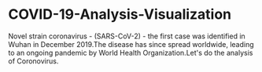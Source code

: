 # COVID-19-Analysis-Visualization
Novel strain coronavirus - (SARS-CoV-2) - the first case was identified in Wuhan in December 2019.The disease has since spread worldwide, leading to an ongoing pandemic by World Health Organization.Let's do the analysis of Coronovirus.

